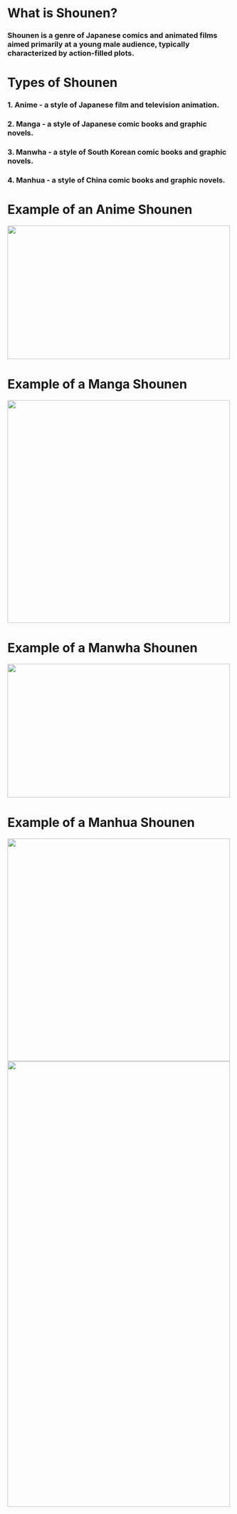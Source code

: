 # __What is Shounen?__
### Shounen is a genre of Japanese comics and animated films aimed primarily at a young male audience, typically characterized by action-filled plots.
# __Types of Shounen__
### 1. **Anime** - a style of Japanese film and television animation.
### 2. **Manga** - a style of Japanese comic books and graphic novels.
### 3. **Manwha** - a style of South Korean comic books and graphic novels.
### 4. **Manhua** - a style of China comic books and graphic novels.
# Example of an Anime Shounen
<img src="https://media3.giphy.com/media/QUKqSLmE7vmZP2PkZk/giphy.gif?cid=ecf05e47pjx2ub3et43idwopeju9z9ld0ya6fqw2d0zl41uy&rid=giphy.gif&ct=g" data-canonical-src="https://media3.giphy.com/media/QUKqSLmE7vmZP2PkZk/giphy.gif?cid=ecf05e47pjx2ub3et43idwopeju9z9ld0ya6fqw2d0zl41uy&rid=giphy.gif&ct=g" width="500" height="300" />

# Example of a Manga Shounen 
<img src="https://user-images.githubusercontent.com/118231407/203504076-b6b8a2c5-d331-469e-8c86-c895a7dc6655.png" data-canonical-src="https://user-images.githubusercontent.com/118231407/203504165-0dc144ab-7433-44b2-a650-1b190f86108d.png" width="500" height="500" />

# __Example of a Manwha Shounen__
<img src="https://user-images.githubusercontent.com/118231407/203190668-f1d40d48-4276-4232-86e8-fdf2fc4ef414.png" data-canonical-src="https://user-images.githubusercontent.com/118231407/203190668-f1d40d48-4276-4232-86e8-fdf2fc4ef414.png" width="500" height="300" />

# Example of a Manhua Shounen
<img src="https://user-images.githubusercontent.com/118231407/203447920-6cd1fbc2-d3bf-4c19-97e0-effa3874242d.png" data-canonical-src="https://user-images.githubusercontent.com/118231407/203447956-6ed28e37-271b-4e8d-85ff-f874ef2aaf3f.png" width="500" height="500" />


<img src="https://user-images.githubusercontent.com/118231407/203507735-0cad9e18-bf62-45b6-a42b-50c177756714.png" data-canonical-src="https://user-images.githubusercontent.com/118231407/203447956-6ed28e37-271b-4e8d-85ff-f874ef2aaf3f.png" width="500" height="1000" />
